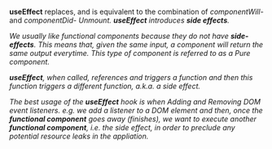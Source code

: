 **useEffect** replaces, and is equivalent to the combination of <em>componentWill-</em> and <em>componentDid-<em> Unmount. **useEffect** introduces **side effects**.

We usually like <em>functional components</em> because they do not have **side-effects**. This means that, given the same input, a component will return the same output everytime. This type of component is referred to as a <em>Pure component</em>.

**useEffect**, when called, references and triggers a function and then this function triggers a different function, a.k.a. a side effect.

The best usage of the **useEffect** hook is when Adding and Removing DOM event listeners. e.g. we add a listener to a DOM element and then, once the **functional component** goes away (finishes), we want to execute another **functional component**, i.e. the <em>side effect</em>, in order to preclude any potential resource leaks in the appliation.
